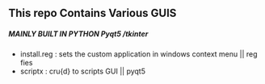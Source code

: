 ## This repo Contains Various GUIS 
##### MAINLY BUILT IN PYTHON Pyqt5 /tkinter 


- install.reg : sets the custom application in windows context menu || reg fies 
- scriptx : cru{d} to scripts GUI || pyqt5 